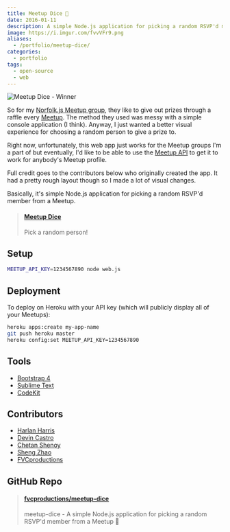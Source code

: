 ```yaml
---
title: Meetup Dice 🎲
date: 2016-01-11
description: A simple Node.js application for picking a random RSVP'd member from a Meetup.
image: https://i.imgur.com/fvvVFr9.png
aliases:
  - /portfolio/meetup-dice/
categories:
  - portfolio
tags:
  - open-source
  - web
---
```


![Meetup Dice - Winner](https://lh3.googleusercontent.com/gcVcA8zMGNDWU7EuvC13OvGe1GxvRLsTWHvY2OxJefLb240NjMg512RM3W09hDbCXw0Tu5-yCrXRu_I9nXmt27lrixMrc3QvFAnNIJq0RDJYkSr41nUkSgMe_SquVVdkbjwBAiIdUgAlhEF5x14USrcSJnZoiiMHvjk6MKc2dtLrO5mBtvCElO-3gky0qeLPLTCfvKsdYHiuYEGhLtXCcIZxK3ZZx1zy2UXnmmKFplbvEStJvqMFzly2Mp2ICf6vrumbaLxjuzL9NRN4MvoLnK4zURFjFn6WXf8-yqdylXGYcZWrt_opNGQHFwLPDX64pIVdrDBjukJNYRMMDr5psKVbhq2sUdCXBmgcJhAwVz2zABU0o_eVyBd5XJKHGp0m5b7NvpgiM-BFD2dJ3tLhoF_YF51ov89eZ2Looxro9tiQTVrOVPughBEMQKkUZloTdE3mjF9plgT2OS2VSp1Dc5TNZ7LziXlvYMvJghqgwLo2Nmf3oCCm87bxq7tZ5rmCjwQ3vzWD2L3xgEFjV4Oy7WJhXoAbjflxumhJHNqdpw4yqauhNrbV5OkwF39649S9Kim2E7RcYuCuT-zkfDwur0qCjKTt8Abgd6eWePgPgw8p0NQ8wSz3bRqF2gS2jVV4=w397-h220-no)

So for my [Norfolk.js Meetup group](https://meetup.com/NorfolkJS), they like to give out prizes through a raffle every [Meetup](https://meetup.com). The method they used was messy with a simple console application (I think). Anyway, I just wanted a better visual experience for choosing a random person to give a prize to.

Right now, unfortunately, this web app just works for the Meetup groups I'm a part of but eventually, I'd like to be able to use the [Meetup API](https://www.meetup.com/meetup_api/) to get it to work for anybody's Meetup profile.

Full credit goes to the contributors below who originally created the app. It had a pretty rough layout though so I made a lot of visual changes.

Basically, it's simple Node.js application for picking a random RSVP'd member from a Meetup.

<blockquote class="embedly-card"><h4><a href="http://meetfvc.herokuapp.com/">Meetup Dice</a></h4><p>Pick a random person!</p></blockquote>
<script async src="//cdn.embedly.com/widgets/platform.js" charset="UTF-8"></script>

## Setup

```bash
MEETUP_API_KEY=1234567890 node web.js
```

## Deployment

To deploy on Heroku with your API key (which will publicly display all of your Meetups):

```bash
heroku apps:create my-app-name
git push heroku master
heroku config:set MEETUP_API_KEY=1234567890
```

## Tools

- [Bootstrap 4](https://v4-alpha.getbootstrap.com/)
- [Sublime Text](https://github.com/fvcproductions/Sublime)
- [CodeKit](https://incident57.com/codekit/)

## Contributors

- [Harlan Harris](https://github.com/HarlanH)
- [Devin Castro](https://github.com/ddcast)
- [Chetan Shenoy](https://github.com/cshenoy)
- [Sheng Zhao](https://github.com/itsheng)
- [FVCproductions](https://github.com/fvcproductions)

## GitHub Repo

<blockquote class="embedly-card"><h4><a href="https://github.com/fvcproductions/meetup-dice">fvcproductions/meetup-dice</a></h4><p>meetup-dice - A simple Node.js application for picking a random RSVP'd member from a Meetup 👥</p></blockquote>
<script async src="//cdn.embedly.com/widgets/platform.js" charset="UTF-8"></script>

